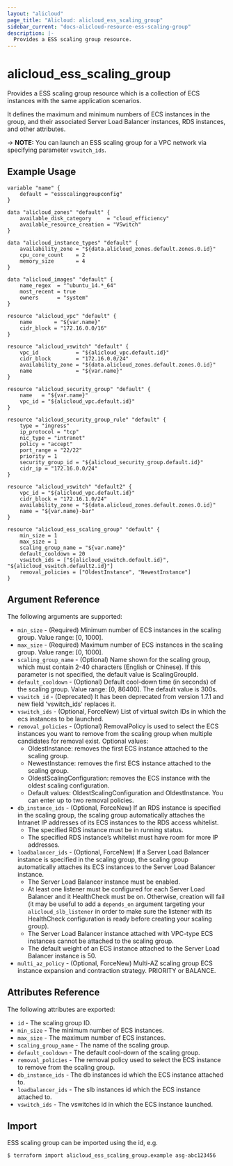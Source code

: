 ```yaml
---
layout: "alicloud"
page_title: "Alicloud: alicloud_ess_scaling_group"
sidebar_current: "docs-alicloud-resource-ess-scaling-group"
description: |-
  Provides a ESS scaling group resource.
---
```


# alicloud\_ess\_scaling\_group

Provides a ESS scaling group resource which is a collection of ECS instances with the same application scenarios.

It defines the maximum and minimum numbers of ECS instances in the group, and their associated Server Load Balancer instances, RDS instances, and other attributes.

-> **NOTE:** You can launch an ESS scaling group for a VPC network via specifying parameter `vswitch_ids`.

## Example Usage

```
variable "name" {
    default = "essscalinggroupconfig"
}
	
data "alicloud_zones" "default" {
    available_disk_category     = "cloud_efficiency"
    available_resource_creation = "VSwitch"
}
    
data "alicloud_instance_types" "default" {
    availability_zone = "${data.alicloud_zones.default.zones.0.id}"
    cpu_core_count    = 2
    memory_size       = 4
}
    
data "alicloud_images" "default" {
    name_regex  = "^ubuntu_14.*_64"
    most_recent = true
    owners      = "system"
}
    
resource "alicloud_vpc" "default" {
    name       = "${var.name}"
    cidr_block = "172.16.0.0/16"
}
    
resource "alicloud_vswitch" "default" {
    vpc_id            = "${alicloud_vpc.default.id}"
    cidr_block        = "172.16.0.0/24"
    availability_zone = "${data.alicloud_zones.default.zones.0.id}"
    name              = "${var.name}"
}
    
resource "alicloud_security_group" "default" {
    name   = "${var.name}"
    vpc_id = "${alicloud_vpc.default.id}"
}
    
resource "alicloud_security_group_rule" "default" {
    type = "ingress"
    ip_protocol = "tcp"
    nic_type = "intranet"
    policy = "accept"
    port_range = "22/22"
    priority = 1
    security_group_id = "${alicloud_security_group.default.id}"
    cidr_ip = "172.16.0.0/24"
}
	
resource "alicloud_vswitch" "default2" {
    vpc_id = "${alicloud_vpc.default.id}"
    cidr_block = "172.16.1.0/24"
    availability_zone = "${data.alicloud_zones.default.zones.0.id}"
    name = "${var.name}-bar"
}
	
resource "alicloud_ess_scaling_group" "default" {
    min_size = 1
    max_size = 1
    scaling_group_name = "${var.name}"
    default_cooldown = 20
    vswitch_ids = ["${alicloud_vswitch.default.id}", "${alicloud_vswitch.default2.id}"]
    removal_policies = ["OldestInstance", "NewestInstance"]
}
```

## Argument Reference

The following arguments are supported:

* `min_size` - (Required) Minimum number of ECS instances in the scaling group. Value range: [0, 1000].
* `max_size` - (Required) Maximum number of ECS instances in the scaling group. Value range: [0, 1000].
* `scaling_group_name` - (Optional) Name shown for the scaling group, which must contain 2-40 characters (English or Chinese). If this parameter is not specified, the default value is ScalingGroupId.
* `default_cooldown` - (Optional) Default cool-down time (in seconds) of the scaling group. Value range: [0, 86400]. The default value is 300s.
* `vswitch_id` - (Deprecated) It has been deprecated from version 1.7.1 and new field 'vswitch_ids' replaces it.
* `vswitch_ids` - (Optional, ForceNew) List of virtual switch IDs in which the ecs instances to be launched.
* `removal_policies` - (Optional) RemovalPolicy is used to select the ECS instances you want to remove from the scaling group when multiple candidates for removal exist. Optional values:
    - OldestInstance: removes the first ECS instance attached to the scaling group.
    - NewestInstance: removes the first ECS instance attached to the scaling group.
    - OldestScalingConfiguration: removes the ECS instance with the oldest scaling configuration.
    - Default values: OldestScalingConfiguration and OldestInstance. You can enter up to two removal policies.
* `db_instance_ids` - (Optional, ForceNew) If an RDS instance is specified in the scaling group, the scaling group automatically attaches the Intranet IP addresses of its ECS instances to the RDS access whitelist.
    - The specified RDS instance must be in running status.
    - The specified RDS instance’s whitelist must have room for more IP addresses.
* `loadbalancer_ids` - (Optional, ForceNew) If a Server Load Balancer instance is specified in the scaling group, the scaling group automatically attaches its ECS instances to the Server Load Balancer instance.
    - The Server Load Balancer instance must be enabled.
    - At least one listener must be configured for each Server Load Balancer and it HealthCheck must be on. Otherwise, creation will fail (it may be useful to add a `depends_on` argument
      targeting your `alicloud_slb_listener` in order to make sure the listener with its HealthCheck configuration is ready before creating your scaling group).
    - The Server Load Balancer instance attached with VPC-type ECS instances cannot be attached to the scaling group.
    - The default weight of an ECS instance attached to the Server Load Balancer instance is 50.
* `multi_az_policy` - (Optional, ForceNew) Multi-AZ scaling group ECS instance expansion and contraction strategy. PRIORITY or BALANCE.

## Attributes Reference

The following attributes are exported:

* `id` - The scaling group ID.
* `min_size` - The minimum number of ECS instances.
* `max_size` - The maximum number of ECS instances.
* `scaling_group_name` - The name of the scaling group.
* `default_cooldown` - The default cool-down of the scaling group.
* `removal_policies` - The removal policy used to select the ECS instance to remove from the scaling group.
* `db_instance_ids` - The db instances id which the ECS instance attached to.
* `loadbalancer_ids` - The slb instances id which the ECS instance attached to.
* `vswitch_ids` - The vswitches id in which the ECS instance launched.

## Import

ESS scaling group can be imported using the id, e.g.

```
$ terraform import alicloud_ess_scaling_group.example asg-abc123456
```
